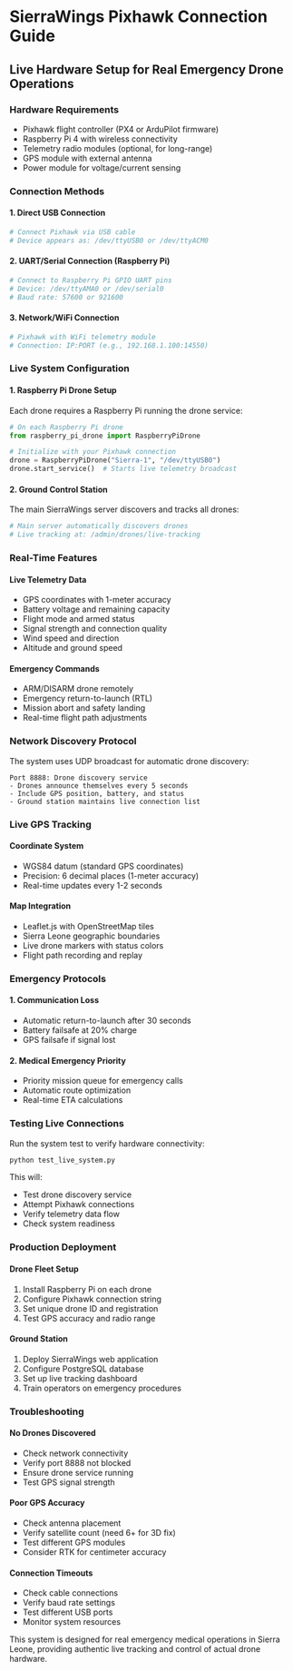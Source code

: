 # SierraWings Pixhawk Connection Guide

## Live Hardware Setup for Real Emergency Drone Operations

### Hardware Requirements
- Pixhawk flight controller (PX4 or ArduPilot firmware)
- Raspberry Pi 4 with wireless connectivity  
- Telemetry radio modules (optional, for long-range)
- GPS module with external antenna
- Power module for voltage/current sensing

### Connection Methods

#### 1. Direct USB Connection
```bash
# Connect Pixhawk via USB cable
# Device appears as: /dev/ttyUSB0 or /dev/ttyACM0
```

#### 2. UART/Serial Connection (Raspberry Pi)
```bash
# Connect to Raspberry Pi GPIO UART pins
# Device: /dev/ttyAMA0 or /dev/serial0
# Baud rate: 57600 or 921600
```

#### 3. Network/WiFi Connection
```bash
# Pixhawk with WiFi telemetry module
# Connection: IP:PORT (e.g., 192.168.1.100:14550)
```

### Live System Configuration

#### 1. Raspberry Pi Drone Setup
Each drone requires a Raspberry Pi running the drone service:

```python
# On each Raspberry Pi drone
from raspberry_pi_drone import RaspberryPiDrone

# Initialize with your Pixhawk connection
drone = RaspberryPiDrone("Sierra-1", "/dev/ttyUSB0")
drone.start_service()  # Starts live telemetry broadcast
```

#### 2. Ground Control Station
The main SierraWings server discovers and tracks all drones:

```python
# Main server automatically discovers drones
# Live tracking at: /admin/drones/live-tracking
```

### Real-Time Features

#### Live Telemetry Data
- GPS coordinates with 1-meter accuracy
- Battery voltage and remaining capacity
- Flight mode and armed status
- Signal strength and connection quality
- Wind speed and direction
- Altitude and ground speed

#### Emergency Commands
- ARM/DISARM drone remotely
- Emergency return-to-launch (RTL)
- Mission abort and safety landing
- Real-time flight path adjustments

### Network Discovery Protocol

The system uses UDP broadcast for automatic drone discovery:

```
Port 8888: Drone discovery service
- Drones announce themselves every 5 seconds
- Include GPS position, battery, and status
- Ground station maintains live connection list
```

### Live GPS Tracking

#### Coordinate System
- WGS84 datum (standard GPS coordinates)
- Precision: 6 decimal places (1-meter accuracy)
- Real-time updates every 1-2 seconds

#### Map Integration
- Leaflet.js with OpenStreetMap tiles
- Sierra Leone geographic boundaries
- Live drone markers with status colors
- Flight path recording and replay

### Emergency Protocols

#### 1. Communication Loss
- Automatic return-to-launch after 30 seconds
- Battery failsafe at 20% charge
- GPS failsafe if signal lost

#### 2. Medical Emergency Priority
- Priority mission queue for emergency calls
- Automatic route optimization
- Real-time ETA calculations

### Testing Live Connections

Run the system test to verify hardware connectivity:

```bash
python test_live_system.py
```

This will:
- Test drone discovery service
- Attempt Pixhawk connections
- Verify telemetry data flow
- Check system readiness

### Production Deployment

#### Drone Fleet Setup
1. Install Raspberry Pi on each drone
2. Configure Pixhawk connection string
3. Set unique drone ID and registration
4. Test GPS accuracy and radio range

#### Ground Station
1. Deploy SierraWings web application
2. Configure PostgreSQL database
3. Set up live tracking dashboard
4. Train operators on emergency procedures

### Troubleshooting

#### No Drones Discovered
- Check network connectivity
- Verify port 8888 not blocked
- Ensure drone service running
- Test GPS signal strength

#### Poor GPS Accuracy
- Check antenna placement
- Verify satellite count (need 6+ for 3D fix)
- Test different GPS modules
- Consider RTK for centimeter accuracy

#### Connection Timeouts
- Check cable connections
- Verify baud rate settings
- Test different USB ports
- Monitor system resources

This system is designed for real emergency medical operations in Sierra Leone, providing authentic live tracking and control of actual drone hardware.